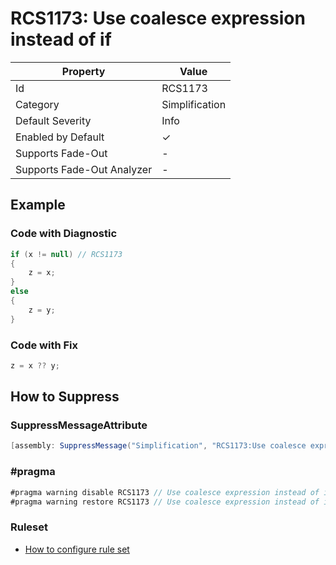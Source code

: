 # RCS1173: Use coalesce expression instead of if

| Property                    | Value          |
| --------------------------- | -------------- |
| Id                          | RCS1173        |
| Category                    | Simplification |
| Default Severity            | Info           |
| Enabled by Default          | &#x2713;       |
| Supports Fade\-Out          | \-             |
| Supports Fade\-Out Analyzer | \-             |

## Example

### Code with Diagnostic

```csharp
if (x != null) // RCS1173
{
    z = x;
}
else
{
    z = y;
}
```

### Code with Fix

```csharp
z = x ?? y;
```

## How to Suppress

### SuppressMessageAttribute

```csharp
[assembly: SuppressMessage("Simplification", "RCS1173:Use coalesce expression instead of if.", Justification = "<Pending>")]
```

### \#pragma

```csharp
#pragma warning disable RCS1173 // Use coalesce expression instead of if.
#pragma warning restore RCS1173 // Use coalesce expression instead of if.
```

### Ruleset

* [How to configure rule set](../HowToConfigureAnalyzers.md)

